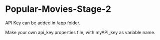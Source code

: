 # Popular-Movies-Stage-2

API Key can be added in /app folder.

Make your own api_key.properties file, with myAPI_key as variable name.
